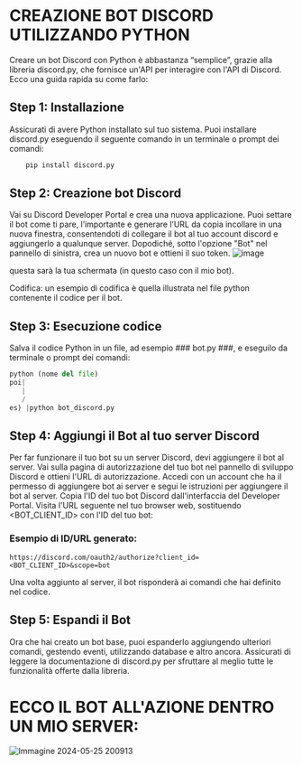 # CREAZIONE BOT DISCORD UTILIZZANDO PYTHON
Creare un bot Discord con Python è abbastanza “semplice”, grazie alla libreria discord.py, che fornisce un'API per interagire con l'API di Discord. Ecco una guida rapida su come farlo:
## Step 1: Installazione
Assicurati di avere Python installato sul tuo sistema. Puoi installare discord.py eseguendo il seguente comando in un terminale o prompt dei comandi:
```python
	pip install discord.py
```
## Step 2: Creazione bot Discord
Vai su Discord Developer Portal e crea una nuova applicazione. Puoi settare il bot come ti pare, l’importante e generare l’URL da copia incollare in una nuova finestra, consentendoti di collegare il bot al tuo account discord e aggiungerlo a qualunque server.  Dopodiché, sotto l'opzione "Bot" nel pannello di sinistra, crea un nuovo bot e ottieni il suo token.
![image](https://github.com/AlbertoBruscolini/Progetto-Fine-Anno/assets/147493117/13434318-4522-4611-8daf-f6ebcf66e4fb)

questa sarà la tua schermata (in questo caso con il mio bot).

Codifica:
un esempio di codifica è quella illustrata nel file python contenente il codice per il bot.
 


## Step 3: Esecuzione codice
Salva il codice Python in un file, ad esempio ### bot.py ###, e eseguilo da terminale o prompt dei comandi:
```python	
python (nome del file)
poi|
   |
   /
es) |python bot_discord.py
```

## Step 4: Aggiungi il Bot al tuo server Discord
Per far funzionare il tuo bot su un server Discord, devi aggiungere il bot al server. Vai sulla pagina di autorizzazione del tuo bot nel pannello di sviluppo Discord e ottieni l'URL di autorizzazione. Accedi con un account che ha il permesso di aggiungere bot ai server e segui le istruzioni per aggiungere il bot al server.
Copia l'ID del tuo bot Discord dall'interfaccia del Developer Portal.
Visita l'URL seguente nel tuo browser web, sostituendo <BOT_CLIENT_ID> con l'ID del tuo bot:
	
### Esempio di ID/URL generato:
	https://discord.com/oauth2/authorize?client_id=<BOT_CLIENT_ID>&scope=bot
	
Una volta aggiunto al server, il bot risponderà ai comandi che hai definito nel codice.

## Step 5: Espandi il Bot
Ora che hai creato un bot base, puoi espanderlo aggiungendo ulteriori comandi, gestendo eventi, utilizzando database e altro ancora. Assicurati di leggere la documentazione di discord.py per sfruttare al meglio tutte le funzionalità offerte dalla libreria.

# ECCO IL BOT ALL'AZIONE DENTRO UN MIO SERVER:
![Immagine 2024-05-25 200913](https://github.com/AlbertoBruscolini/Progetto-Fine-Anno/assets/147493117/45bfec4b-5856-4b0c-8d03-cca3bf1393fc)
